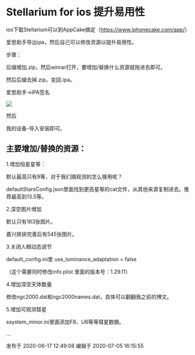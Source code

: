 # Stellarium for ios 提升易用性

ios下载Stellarium可以到AppCake搞定（<https://www.iphonecake.com/app/>）

爱思助手导出ipa，然后自己可以修改资源以提升易用性。

步骤：

后缀增加.zip，然后winrar打开，要增加/替换什么资源就拖进去即可。

然后后缀去掉.zip，变回.ipa。

爱思助手->IPA签名

![](https://pic3.zhimg.com/v2-3467b0b5fd46b9ebc0ed7761be8880b9_720w.png?source=d16d100b)

然后

我的设备-导入安装即可。

  

## 主要增加/替换的资源：

1.增加恒星星等：

默认最高只有9等，对于我们搞观测的怎么够用呢？

defaultStarsConfig.json里面找到更高星等的cat文件，从其他来源复制进去。推荐最高到13.5等。

  

2.深空图片增加

默认只有163张图片。

嘉兴排排完善后有545张图片。

  

3.关闭人眼动态调节

default_config.ini里 use_luminance_adaptation = false

（这个需要同时修改info.plist 里面的版本号：1.29.11）

  

4.增加深空天体数量

修改ngc2000.dat和ngc2000names.dat，具体可以翻翻我之前的博文。

  

5.增加可观测彗星

ssystem_minor.ini里面添加F8、U6等等彗星数据。

  

...

发布于 2020-06-17 12:49:08 编辑于 2020-07-05 16:15:55

